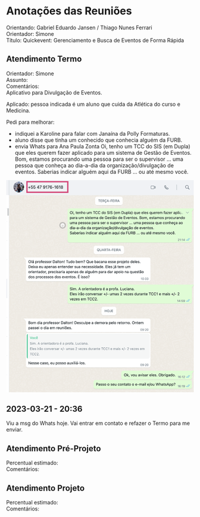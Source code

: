 # Anotações das Reuniões

Orientando: Gabriel Eduardo Jansen / Thiago Nunes Ferrari  
Orientador: Simone  
Título: Quickevent: Gerenciamento e Busca de Eventos de Forma Rápida  

## Atendimento Termo

Orientador: Simone  
Assunto:  
Comentários:  
Aplicativo para Divulgação de Eventos.  

Aplicado: pessoa indicada é um aluno que cuida da Atlética do curso e Medicina.  

Pedi para melhorar:

- indiquei a Karoline para falar com Janaína da Polly Formaturas.  
- aluno disse que tinha um conhecido que conhecia alguém da FURB.  
- envia Whats para Ana Paula Zonta
Oi, tenho um TCC do SIS (em Dupla) que eles querem fazer aplicado para um sistema de Gestão de Eventos. Bom, estamos procurando uma pessoa para ser o supervisor ... uma pessoa que conheça ao dia-a-dia da organização/divulgação de eventos.
Saberias indicar alguém aqui da FURB ... ou até mesmo você.  

![ContatoFurbEventos_AnaPaulaZonta](ContatoFurbEventos_AnaPaulaZonta.png)  

## 2023-03-21 - 20:36

Viu a msg do Whats hoje. Vai entrar em contato e refazer o Termo para me enviar.  

## Atendimento Pré-Projeto

Percentual estimado:  
Comentários:  

## Atendimento Projeto

Percentual estimado:  
Comentários:  
